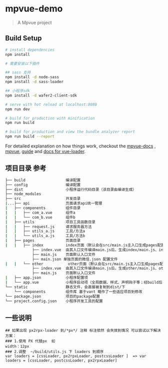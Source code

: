 # mpvue-demo

> A Mpvue project

## Build Setup

``` bash
# install dependencies
npm install

# 需要安装以下插件

## sass 支持
npm install -d node-sass
npm install -d sass-loader

## 小程序sdk
npm install -d wafer2-client-sdk

# serve with hot reload at localhost:8080
npm run dev

# build for production with minification
npm run build

# build for production and view the bundle analyzer report
npm run build --report
```

For detailed explanation on how things work, checkout the [mpvue-docs](http://mpvue.com/) , [mpvue](https://github.com/Meituan-Dianping/mpvue), [guide](http://vuejs-templates.github.io/webpack/) and [docs for vue-loader](http://vuejs.github.io/vue-loader).



## 项目目录 参考
``` bash
├── build                  编译配置  
├── config                 编译配置  
├── dist                   小程序运行代码目录（该目录由编译生成）  
├── node_modules             
├── src                    开发目录  
|...├── api                页面请求api统一管理  
|   ├── components         组件目录  
|   |   ├── com_a.vue      组件a  
|   |   └── com_b.vue      组件b  
|   ├── utils              项目工具函数目录  
|   |   ├── request.js     请求服务器方法  
|   |   ├── utils_a.js     工具/方法a  
|   |   └── utils_a.js     工具/方法b  
|   ├── pages              页面目录  
|   |   ├── index          index页面（默认会在src/main.js主入口生成pages配置，路径为pages/index/main）  
            ├── index.vue  由其入口文件编译main.js后，生成index/main.js、index/main.wxml和index/main.wxss文件  
            ├── main.js    页面默认入口文件  
            ├── main.json 单独页面的微信.json 配置文件  
|   |   └── other           other页面（默认会在src/main.js主入口生成pages配置，路径为pages/other/main）  
            ├── index.vue  由其入口文件编译main.js后，生成other/main.js、other/main.wxml和other/main.wxss文件  
            ├── main.js    页面默认入口文件  
|   ├── app.json           小程序配置项  
|   └── app.vue            小程序启动项（全局数据、样式、声明钩子等；经build后，会在dist目录下生成app.js、app.json和app.wxss文件）  
└── static                 静态文件，会直接被复制到dist/下  
    └── components         组件库 基于vant 略作了一些适应项目到修改
└── package.json           项目的package配置  
└── project.config.json    小程序开发工具的配置  
```

## 一些说明
```
## 如果出现 px2rpx-loader 到/*px*/ 注释 标注依然 会失效到情况 可以尝试以下解决方案：
### 1.使用 PX 代替px  如 
width：12px 
### 2.调整  ~/build/utils.js 下 loaders 到顺序 
var loaders = [cssLoader, px2rpxLoader, postcssLoader ]  => var loaders = [cssLoader, postcssLoader, px2rpxLoader] 

```
